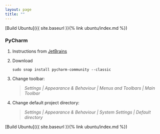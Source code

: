 ```yaml
---
layout: page
title: ""
---
```


[Build Ubuntu]({{ site.baseurl }}{% link ubuntu/index.md %})

### PyCharm

1. Instructions from [JetBrains](https://www.jetbrains.com/help/pycharm/installation-guide.html#)

1. Download

    ```console
    sudo snap install pycharm-community --classic
    ```

1. Change toolbar:
    > *Settings \| Appearance & Behaviour \| Menus and Toolbars \| Main Toolbar*

1. Change default project directory:
    > *Settings \| Appearance & Behaviour \| System Settings \| Default directory*

[Build Ubuntu]({{ site.baseurl }}{% link ubuntu/index.md %})
